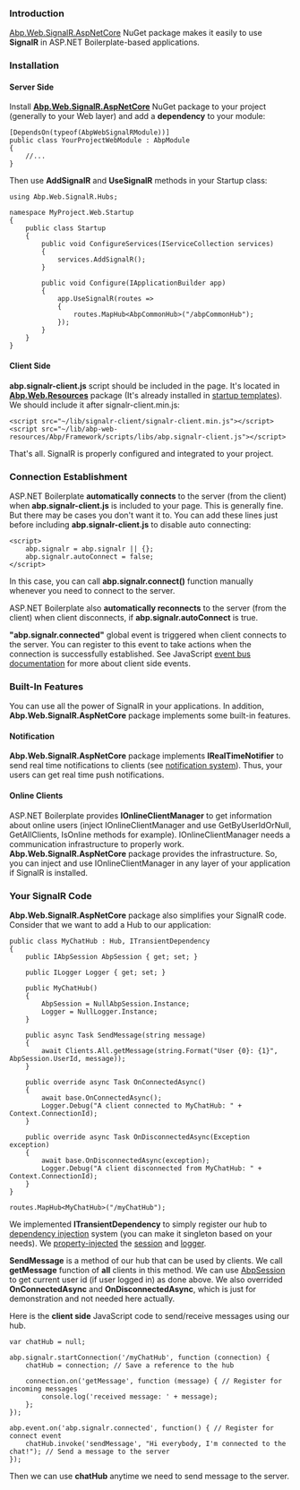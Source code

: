 ### Introduction

[Abp.Web.SignalR.AspNetCore](http://www.nuget.org/packages/Abp.Web.SignalR.AspNetCore) NuGet
package makes it easily to use **SignalR** in ASP.NET Boilerplate-based
applications.

### Installation

#### Server Side

Install
[**Abp.Web.SignalR.AspNetCore**](http://www.nuget.org/packages/Abp.Web.SignalR.AspNetCore)
NuGet package to your project (generally to your Web layer) and add a
**dependency** to your module:

    [DependsOn(typeof(AbpWebSignalRModule))]
    public class YourProjectWebModule : AbpModule
    {
        //...
    }


Then use **AddSignalR** and **UseSignalR** methods in your Startup class:

    using Abp.Web.SignalR.Hubs;

    namespace MyProject.Web.Startup
    {
        public class Startup
        {
            public void ConfigureServices(IServiceCollection services)
            {
                services.AddSignalR();
            }

            public void Configure(IApplicationBuilder app)
            {
                app.UseSignalR(routes =>
                {
                    routes.MapHub<AbpCommonHub>("/abpCommonHub");
                });
            }
        }
    }

#### Client Side

**abp.signalr-client.js** script should be included in the page. It's located
in
**[Abp.Web.Resources](https://www.nuget.org/packages/Abp.Web.Resources)**
package (It's already installed in [startup templates](/Templates)). We
should include it after signalr-client.min.js:

    <script src="~/lib/signalr-client/signalr-client.min.js"></script>
    <script src="~/lib/abp-web-resources/Abp/Framework/scripts/libs/abp.signalr-client.js"></script>

That's all. SignalR is properly configured and integrated to your
project.

### Connection Establishment

ASP.NET Boilerplate **automatically connects** to the server (from the
client) when **abp.signalr-client.js** is included to your page. This is
generally fine. But there may be cases you don't want it to. You can add
these lines just before including **abp.signalr-client.js** to disable auto
connecting:

    <script>
        abp.signalr = abp.signalr || {};
        abp.signalr.autoConnect = false;
    </script>

In this case, you can call **abp.signalr.connect()** function manually
whenever you need to connect to the server.

ASP.NET Boilerplate also **automatically reconnects** to the server
(from the client) when client disconnects, if
**abp.signalr.autoConnect** is true.

**"abp.signalr.connected"** global event is triggered when client
connects to the server. You can register to this event to take actions
when the connection is successfully established. See JavaScript [event
bus documentation](/Pages/Documents/Javascript-API/Event-Bus) for more
about client side events.

### Built-In Features

You can use all the power of SignalR in your applications. In addition,
**Abp.Web.SignalR.AspNetCore** package implements some built-in features.

#### Notification

**Abp.Web.SignalR.AspNetCore** package implements **IRealTimeNotifier** to send
real time notifications to clients (see [notification
system](/Pages/Documents/Notification-System)). Thus, your users can get
real time push notifications.

#### Online Clients

ASP.NET Boilerplate provides **IOnlineClientManager** to get information
about online users (inject IOnlineClientManager and use
GetByUserIdOrNull, GetAllClients, IsOnline methods for example).
IOnlineClientManager needs a communication infrastructure to properly
work. **Abp.Web.SignalR.AspNetCore** package provides the infrastructure. So, you
can inject and use IOnlineClientManager in any layer of your application
if SignalR is installed.

### Your SignalR Code

**Abp.Web.SignalR.AspNetCore** package also simplifies your SignalR code. Consider
that we want to add a Hub to our application:

    public class MyChatHub : Hub, ITransientDependency
    {
        public IAbpSession AbpSession { get; set; }

        public ILogger Logger { get; set; }

        public MyChatHub()
        {
            AbpSession = NullAbpSession.Instance;
            Logger = NullLogger.Instance;
        }

        public async Task SendMessage(string message)
        {
            await Clients.All.getMessage(string.Format("User {0}: {1}", AbpSession.UserId, message));
        }

        public override async Task OnConnectedAsync()
        {
            await base.OnConnectedAsync();
            Logger.Debug("A client connected to MyChatHub: " + Context.ConnectionId);
        }

        public override async Task OnDisconnectedAsync(Exception exception)
        {
            await base.OnDisconnectedAsync(exception);
            Logger.Debug("A client disconnected from MyChatHub: " + Context.ConnectionId);
        }
    }

<!-- -->

    routes.MapHub<MyChatHub>("/myChatHub");

We implemented **ITransientDependency** to simply register our hub to
[dependency injection](/Pages/Documents/Dependency-Injection) system
(you can make it singleton based on your needs). We
[property-injected](/Pages/Documents/Dependency-Injection#property-injection-pattern)
the [session](/Pages/Documents/Abp-Session) and
[logger](/Pages/Documents/Logging).

**SendMessage** is a method of our hub that can be used by clients. We
call **getMessage** function of **all** clients in this method. We can
use [AbpSession](/Pages/Documents/Abp-Session) to get current user id
(if user logged in) as done above. We also overrided **OnConnectedAsync** and
**OnDisconnectedAsync**, which is just for demonstration and not needed here
actually.

Here is the **client side** JavaScript code to send/receive messages using
our hub.

    var chatHub = null;

    abp.signalr.startConnection('/myChatHub', function (connection) {
        chatHub = connection; // Save a reference to the hub

        connection.on('getMessage', function (message) { // Register for incoming messages
            console.log('received message: ' + message);
        };
    });

    abp.event.on('abp.signalr.connected', function() { // Register for connect event
        chatHub.invoke('sendMessage', "Hi everybody, I'm connected to the chat!"); // Send a message to the server
    });

Then we can use **chatHub** anytime we need to send message to the
server.
